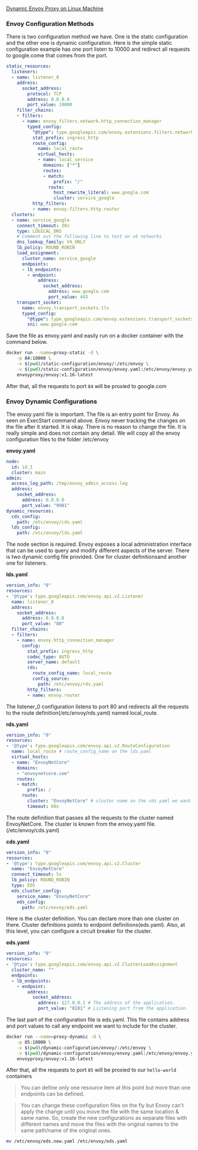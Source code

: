 [Dynamic Envoy Proxy on Linux Machine](https://medium.com/cstech/dynamic-envoy-proxy-on-linux-machine-25ccf8b159be)

### Envoy Configuration Methods

There is two configuration method we have. One is the static configuration and the other one is dynamic configuration.
Here is the simple static configuration example has one port listen to 10000 and redirect all requests to google.come that comes from the port.

``` yaml
static_resources:
  listeners:
  - name: listener_0
    address:
      socket_address:
        protocol: TCP
        address: 0.0.0.0
        port_value: 10000
    filter_chains:
    - filters:
      - name: envoy.filters.network.http_connection_manager
        typed_config:
          "@type": type.googleapis.com/envoy.extensions.filters.network.http_connection_manager.v3.HttpConnectionManager
          stat_prefix: ingress_http
          route_config:
            name: local_route
            virtual_hosts:
            - name: local_service
              domains: ["*"]
              routes:
              - match:
                  prefix: "/"
                route:
                  host_rewrite_literal: www.google.com
                  cluster: service_google
          http_filters:
          - name: envoy.filters.http.router
  clusters:
  - name: service_google
    connect_timeout: 30s
    type: LOGICAL_DNS
    # Comment out the following line to test on v6 networks
    dns_lookup_family: V4_ONLY
    lb_policy: ROUND_ROBIN
    load_assignment:
      cluster_name: service_google
      endpoints:
      - lb_endpoints:
        - endpoint:
            address:
              socket_address:
                address: www.google.com
                port_value: 443
    transport_socket:
      name: envoy.transport_sockets.tls
      typed_config:
        "@type": type.googleapis.com/envoy.extensions.transport_sockets.tls.v3.UpstreamTlsContext
        sni: www.google.com
```
Save the file as envoy.yaml and easily run on a docker container with the command below.

``` bash
docker run --name=proxy-static -d \
    -p 84:10000 \
    -v $(pwd)/static-configuration/envoy/:/etc/envoy \
    -v $(pwd)/static-configuration/envoy/envoy.yaml:/etc/envoy/envoy.yaml \
    envoyproxy/envoy:v1.16-latest
```

After that, all the requests to port `84` will be proxied to google.com

### Envoy Dynamic Configurations

The envoy.yaml file is important. The file is an entry point for Envoy. As seen on ExecStart command above. Envoy never tracking the changes on the file after it started. It is okay. There is no reason to change the file. It is really simple and does not contain any detail.
We will copy all the envoy configuration files to the folder /etc/envoy

**envoy.yaml**
``` yaml
node:
  id: id_1
  cluster: main
admin:
  access_log_path: /tmp/envoy_admin_access.log
  address:
    socket_address:
      address: 0.0.0.0
      port_value: "9901"
dynamic_resources:
  cds_config:
    path: /etc/envoy/cds.yaml
  lds_config:
    path: /etc/envoy/lds.yaml
```

The node section is required. Envoy exposes a local administration interface that can be used to query and modify different aspects of the server. There is two dynamic config file provided. One for cluster definitionsand another one for listeners.

**lds.yaml**

``` yaml
version_info: "0"
resources:
- '@type': type.googleapis.com/envoy.api.v2.Listener
  name: listener_0
  address:
    socket_address:
      address: 0.0.0.0
      port_value: "80"
  filter_chains:
  - filters:
    - name: envoy.http_connection_manager
      config:
        stat_prefix: ingress_http
        codec_type: AUTO
        server_name: default
        rds:
          route_config_name: local_route
          config_source:
            path: /etc/envoy/rds.yaml
        http_filters:
        - name: envoy.router
```

The listener_0 configuration listens to port 80 and redirects all the requests to the route definition(/etc/envoy/rds.yaml) named local_route.

**rds.yaml**

``` yaml
version_info: "0"
resources:
- '@type': type.googleapis.com/envoy.api.v2.RouteConfiguration
  name: local_route # route_config_name on the lds.yaml
  virtual_hosts:
  - name: "EnvoyNetCore"
    domains:
    - "envoynetcore.com"
    routes:
    - match:
        prefix: /
      route:
        cluster: "EnvoyNetCore" # cluster name on the cds.yaml we want to point to.
        timeout: 60s
```
The route definition that passes all the requests to the cluster named EnvoyNetCore. The cluster is known from the envoy.yaml file. (/etc/envoy/cds.yaml)

**cds.yaml**

``` yaml
version_info: "0"
resources:
- '@type': type.googleapis.com/envoy.api.v2.Cluster
  name: "EnvoyNetCore"
  connect_timeout: 5s
  lb_policy: ROUND_ROBIN
  type: EDS
  eds_cluster_config:
    service_name: "EnvoyNetCore"
    eds_config:
      path: /etc/envoy/eds.yaml
```

Here is the cluster definition. You can declare more than one cluster on there. Cluster definitions points to endpoint definitions(eds.yaml). Also, at this level, you can configure a circuit breaker for the cluster.

**eds.yaml**

``` yaml
version_info: "0"
resources:
- '@type': type.googleapis.com/envoy.api.v2.ClusterLoadAssignment
  cluster_name: ""
  endpoints:
  - lb_endpoints:
    - endpoint:
        address:
          socket_address:
            address: 127.0.0.1 # The address of the application.
            port_value: "8181" # Listening port from the application.
```

The last part of the configuration file is eds.yaml. This file contains address and port values to call any endpoint we want to include for the cluster.

``` bash
docker run --name=proxy-dynamic -d \
    -p 85:10000 \
    -v $(pwd)/dynamic-configuration/envoy/:/etc/envoy \
    -v $(pwd)/dynamic-configuration/envoy/envoy.yaml:/etc/envoy/envoy.yaml \
    envoyproxy/envoy:v1.16-latest
```

After that, all the requests to port `85` will be proxied to our `hello-world` containers

> You can define only one resource item at this point but more than one endpoints can be defined.

> You can change these configuration files on the fly but Envoy can’t apply the change until you move the file with the same location & same name. So, create the new configurations as separate files with different names and move the files with the original names to the same path/name of the original ones.

``` bash
mv /etc/envoy/eds.new.yaml /etc/envoy/eds.yaml
```